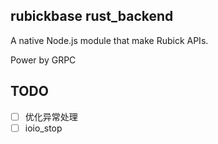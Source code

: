 ## rubickbase rust_backend

A native Node.js module that make Rubick APIs.

Power by GRPC

## TODO

- [ ] 优化异常处理
- [ ] ioio_stop
